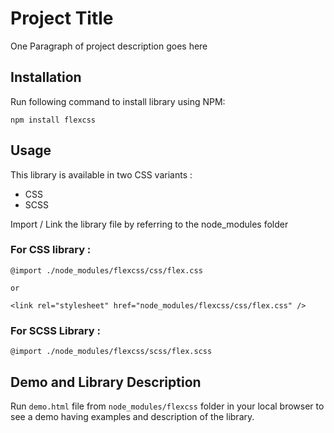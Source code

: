 # Project Title

One Paragraph of project description goes here

## Installation

Run following command to install library using NPM:

``npm install flexcss``

## Usage

This library is available in two CSS variants :
* CSS
* SCSS

Import / Link the library file by referring to the node_modules folder

### For **CSS** library :

```
@import ./node_modules/flexcss/css/flex.css

or

<link rel="stylesheet" href="node_modules/flexcss/css/flex.css" />
```

### For **SCSS** Library :

```
@import ./node_modules/flexcss/scss/flex.scss
```

## Demo and Library Description

Run ``demo.html`` file from ``node_modules/flexcss`` folder in your local browser to see a demo having examples and description of the library.
